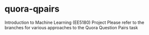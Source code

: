 # quora-qpairs
Introduction to Machine Learning (EE5180) Project 
Please refer to the branches for various approaches to the Quora Question Pairs task
